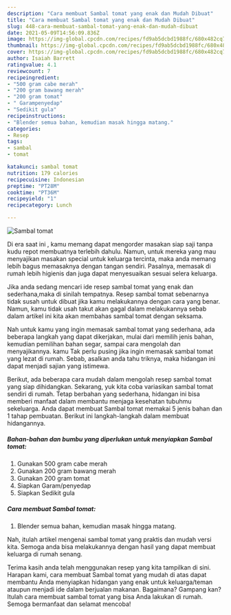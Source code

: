 ```yaml
---
description: "Cara membuat Sambal tomat yang enak dan Mudah Dibuat"
title: "Cara membuat Sambal tomat yang enak dan Mudah Dibuat"
slug: 448-cara-membuat-sambal-tomat-yang-enak-dan-mudah-dibuat
date: 2021-05-09T14:56:09.836Z
image: https://img-global.cpcdn.com/recipes/fd9ab5dcbd1988fc/680x482cq70/sambal-tomat-foto-resep-utama.jpg
thumbnail: https://img-global.cpcdn.com/recipes/fd9ab5dcbd1988fc/680x482cq70/sambal-tomat-foto-resep-utama.jpg
cover: https://img-global.cpcdn.com/recipes/fd9ab5dcbd1988fc/680x482cq70/sambal-tomat-foto-resep-utama.jpg
author: Isaiah Barrett
ratingvalue: 4.1
reviewcount: 7
recipeingredient:
- "500 gram cabe merah"
- "200 gram bawang merah"
- "200 gram tomat"
- " Garampenyedap"
- "Sedikit gula"
recipeinstructions:
- "Blender semua bahan, kemudian masak hingga matang."
categories:
- Resep
tags:
- sambal
- tomat

katakunci: sambal tomat 
nutrition: 179 calories
recipecuisine: Indonesian
preptime: "PT28M"
cooktime: "PT36M"
recipeyield: "1"
recipecategory: Lunch

---
```



![Sambal tomat](https://img-global.cpcdn.com/recipes/fd9ab5dcbd1988fc/680x482cq70/sambal-tomat-foto-resep-utama.jpg)

Di era  saat ini , kamu memang dapat mengorder masakan siap saji tanpa kudu repot membuatnya terlebih dahulu. Namun, untuk mereka yang mau menyajikan masakan special untuk keluarga tercinta, maka anda memang lebih bagus memasaknya dengan tangan sendiri. Pasalnya, memasak di rumah lebih higienis dan juga dapat menyesuaikan sesuai selera keluarga.

Jika anda sedang mencari ide resep sambal tomat yang enak dan sederhana,maka di sinilah tempatnya. Resep sambal tomat  sebenarnya tidak susah untuk dibuat jika kamu melakukannya dengan cara yang benar. Namun, kamu tidak usah takut akan gagal dalam melakukannya 
sebab dalam artikel ini kita akan membahas sambal tomat dengan seksama.  



Nah untuk kamu yang ingin memasak sambal tomat yang sederhana, ada beberapa langkah yang dapat dikerjakan, mulai dari memilih jenis bahan, kemudian pemilihan bahan segar, sampai cara mengolah dan menyajikannya. kamu Tak perlu pusing jika ingin memasak sambal tomat yang lezat di rumah. Sebab, asalkan anda  tahu triknya, maka hidangan ini dapat menjadi sajian yang istimewa.

Berikut, ada beberapa cara mudah dalam mengolah resep sambal tomat yang siap dihidangkan. Sekarang, yuk kita coba variasikan sambal tomat sendiri di rumah. Tetap berbahan yang sederhana, hidangan ini bisa memberi manfaat dalam membantu menjaga kesehatan tubuhmu sekeluarga. Anda dapat membuat Sambal tomat memakai 5 jenis bahan dan 1 tahap pembuatan. Berikut ini langkah-langkah dalam membuat hidangannya.

<!--inarticleads1-->

##### Bahan-bahan dan bumbu yang diperlukan untuk menyiapkan Sambal tomat:

1. Gunakan 500 gram cabe merah
1. Gunakan 200 gram bawang merah
1. Gunakan 200 gram tomat
1. Siapkan  Garam/penyedap
1. Siapkan Sedikit gula




<!--inarticleads2-->

##### Cara membuat Sambal tomat:

1. Blender semua bahan, kemudian masak hingga matang.




Nah, itulah artikel mengenai  sambal tomat  yang praktis dan mudah versi kita. Semoga anda bisa melakukannya dengan hasil yang dapat membuat keluarga di rumah senang. 

Terima kasih anda telah menggunakan resep yang kita tampilkan di sini. Harapan kami, cara membuat  Sambal tomat yang mudah di atas dapat membantu Anda menyiapkan hidangan yang enak untuk keluarga/teman ataupun menjadi ide dalam berjualan makanan. Bagaimana? Gampang kan? Itulah cara membuat sambal tomat yang bisa Anda lakukan di rumah. Semoga bermanfaat dan selamat mencoba!

